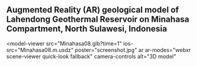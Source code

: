 <script>
document.querySelector("header h1").textContent = 'Geology XXI Century'
this.img = document.createElement("img");
this.img.src = "https://avatars.githubusercontent.com/u/7342379?s=460&u=37e514700d78db61a39b9b298b7e70b63b1f390a&v=4";
src = document.querySelector("p.view");
src.appendChild(this.img);
</script>

## Augmented Reality (AR) geological model of Lahendong Geothermal Reservoir on Minahasa Compartment, North Sulawesi, Indonesia

<!-- Import the component -->
<script type="module" src="https://unpkg.com/@google/model-viewer/dist/model-viewer.min.js"></script>
<style>
model-viewer {
  width: 600px;
  height: 400px;
}
</style>
<!-- page content -->
<model-viewer
    src="Minahasa08.glb?time=1"
    ios-src="Minahasa08.m.usdz"
    poster="screenshot.jpg"
    ar
    ar-modes="webxr scene-viewer quick-look fallback"
    camera-controls
    alt="3D model"
>
